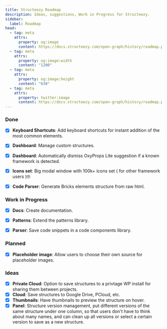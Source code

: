 ```yaml
---
title: Structeezy Roadmap
description: Ideas, suggestions, Work in Progress for Structeezy.
sidebar:
  label: Roadmap
head:
  - tag: meta
    attrs:
      property: og:image
      content: https://docs.structeezy.com/open-graph/history/roadmap.png
  - tag: meta
    attrs:
      property: og:image:width
      content: "1200"
  - tag: meta
    attrs:
      property: og:image:height
      content: "630"
  - tag: meta
    attrs:
      property: twitter:image
      content: https://docs.structeezy.com/open-graph/history/roadmap.png
---
```


### Done
- [x] **Keyboard Shortcuts**: Add keyboard shortcuts for instant addition of the most common elements.
- [x] **Dashboard**: Manage custom structures.
- [x] **Dashboard**: Automatically dismiss OxyProps Lite suggestion if a known framework is detected.
- [x] **Icons set**: Big modal window with 100k+ icons set ( for other framework users )🤓
- [x] **Code Parser**: Generate Bricks elements structure from raw html.


### Work in Progress

- [x] **Docs**: Create documentation.
- [x] **Patterns**: Extend the patterns library.
- [x] **Parser**: Save code snippets in a code components library.


### Planned
- [x] **Placeholder image**: Allow users to choose their own source for placeholder images.

### Ideas

- [x] **Private Cloud**: Option to save structures to a privtage WP install for sharing them between projects.
- [x] **Cloud**: Save structures to Google Drive, PCloud, etc.
- [x] **Thumbnails**: Have thumbnails to preview the structure on hover.
- [x] **Panel**: Structure version management, put different versions of the same structure under one column, so that users don't have to think about many names, and can clean up all versions or select a certain version to save as a new structure.
